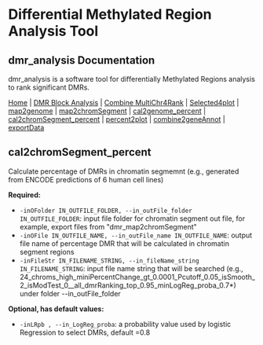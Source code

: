 
# Differential Methylated Region Analysis Tool 
## dmr_analysis Documentation

dmr_analysis is a software tool for differentially Methylated Regions analysis to rank significant DMRs.



[Home](index.md) | [DMR Block Analysis](dmr_analysis_block.md) | [Combine MultiChr4Rank](dmr_combine_multChrs4rank.md) | [Selected4plot](dmr_selected4plot.md) | [map2genome](dmr_map2genome.md) | [map2chromSegment](dmr_map2chromSegment.md) | [cal2genome_percent](dmr_cal2genome_percent.md) | [cal2chromSegment_percent](dmr_cal2chromSegment_percent.md) | [percent2plot](dmr_percent2plot.md) | [combine2geneAnnot](dmr_combine2geneAnnot.md) | [exportData](dmr_exportData.md)   


## cal2chromSegment_percent

Calculate percentage of DMRs in chromatin segmemnt (e.g., generated from ENCODE predictions of 6 human cell lines)
<p><strong>Required:</strong></p>
<ul>
  <li><code>-inOFolder IN_OUTFILE_FOLDER, --in_outFile_folder IN_OUTFILE_FOLDER</code>: input file folder for chromatin segment out file, for example, export files from "dmr_map2chromSegment"</li>
  <li><code>-inOFile IN_OUTFILE_NAME, --in_outFile_name IN_OUTFILE_NAME</code>: output file name of percentage DMR that will be calculated in chromatin segment regions</li>
  <li><code>-inFileStr IN_FILENAME_STRING, --in_fileName_string IN_FILENAME_STRING</code>: input file name string that will be searched (e.g., 24_chroms_high_miniPercentChange_gt_0.0001_Pcutoff_0.05_isSmooth_2_isModTest_0__all_dmrRanking_top_0.95_minLogReg_proba_0.7*) under folder --in_outFile_folder</li>
</ul>

<p><strong>Optional, has default values:</strong></p>
<ul>
  <li><code>-inLRpb , --in_LogReg_proba</code>: a probability value used by logistic Regression to select DMRs, default =0.8</li>
</ul>

